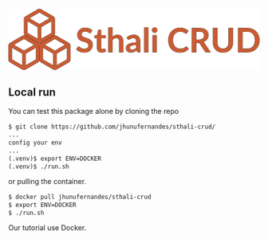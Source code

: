 <p align="center">
    <a href="/images/crud.svg">
        <img src="/images/crud.svg" alt="SthaliCRUD" height="35%">
    </a>
</p>

## Local run

You can test this package alone by cloning the repo

```console
$ git clone https://github.com/jhunufernandes/sthali-crud/
...
config your env
...
(.venv)$ export ENV=DOCKER
(.venv)$ ./run.sh
```

or pulling the container.

```console
$ docker pull jhunufernandes/sthali-crud
$ export ENV=DOCKER
$ ./run.sh
```

Our tutorial use Docker.

